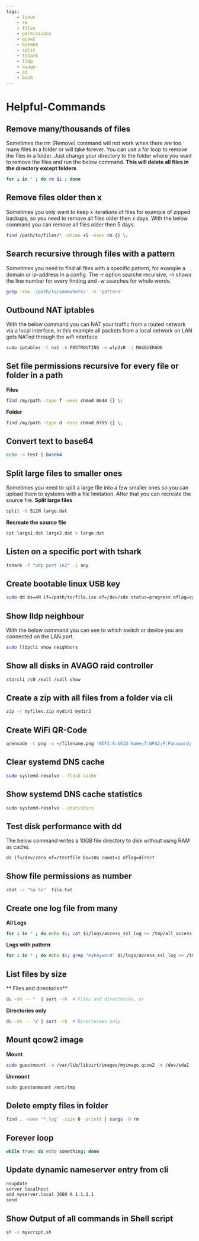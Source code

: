 ```yaml
---
tags:
    - linux
    - rm
    - files
    - permissions
    - qcow2
    - base64
    - split
    - tshark
    - lldp
    - avago
    - dd
    - bash
---
```


# Helpful-Commands
## Remove many/thousands of files
Sometimes the rm (Remove) command will not work when there are too many files in a folder or will take forever.
You can use a for loop to remove the files in a folder. Just change your directory to the folder where you want to
remove the files and run the below command. **This will delete all files in the directory except folders**
```bash
for i in * ; do rm $i ; done
```

## Remove files older then x
Sometimes you only want to keep x iterations of files for example of zipped backups, so you need to remove all files
older then x days. With the below command you can remove all files older then 5 days.
```bash
find /path/to/files/* -mtime +5 -exec rm {} \;
```

## Search recursive through files with a pattern
Sometimes you need to find all files with a specific pattern, for example a domain or ip-address in a config.
The -r option searche recursive, -n shows the line number for every finding and -w searches for whole words.
```bash
grep -rnw '/path/to/somewhere/' -e 'pattern'
```

## Outbound NAT iptables
With the below command you can NAT your traffic from a routed network via a local interface, in this example all packets from a local network on
LAN gets NATed through the wifi interface.
```bash
sudo iptables -t nat -A POSTROUTING -o wlp2s0 -j MASQUERADE
```

## Set file permissions recursive for every file or folder in a path
**Files**
```bash
find /my/path -type f -exec chmod 0644 {} \;
```

**Folder**
```bash
find /my/path -type d -exec chmod 0755 {} \;
```

## Convert text to base64
```bash
echo -n test | base64
```

## Split large files to smaller ones
Sometimes you need to split a large file into a few smaller ones so you can upload them to systems with a file limitation.
After that you can recreate the source file.
**Split large files**
```bash
split -b 512M large.dat

```
**Recreate the source file**
```bash
cat large1.dat large2.dat > large.dat
```

## Listen on a specific port with tshark
```bash
tshark -f "udp port 162" -i any
```

## Create bootable linux USB key
```bash
sudo dd bs=4M if=/path/to/file.iso of=/dev/sdx status=progress oflag=sync
```

## Show lldp neighbour
With the below command you can see to which switch or device you are connected on the LAN port.
```bash
sudo lldpcli show neighbors
```

## Show all disks in AVAGO raid controller
```bash
storcli /c0 /eall /sall show
```

## Create a zip with all files from a folder via cli
```bash
zip -r myfiles.zip mydir1 mydir2
```

## Create WiFi QR-Code
```bash
qrencode -t png -o ~/filename.png 'WIFI:S:SSID-Name;T:WPA2;P:Password;;'
```

## Clear systemd DNS cache
```bash
sudo systemd-resolve --flush-cache
```

## Show systemd DNS cache statistics
```bash
sudo systemd-resolve --statistics
```

## Test disk performance with dd
The below command writes a 10GB file directory to disk without using RAM as cache.
```bash
dd if=/dev/zero of=/testfile bs=10G count=1 oflag=direct  
```

## Show file permissions as number
```bash
stat -c "%a %n"  file.txt
```

## Create one log file from many
**All Logs**
```bash
for i in * ; do echo $i; cat $i/logs/access_ssl_log >> /tmp/all_access.log ; done
```

**Logs with pattern**
```bash
for i in * ; do echo $i; grep "mykeyword" $i/logs/access_ssl_log >> /tmp/all_access.log ; done
```

## List files by size
** Files and directories**
```bash
du -sh -- *  | sort -rh  # Files and directories, or
```

**Directories only**
```bash
du -sh -- */ | sort -rh  # Directories only
```

## Mount qcow2 image
**Mount**
```bash
sudo guestmount -a /var/lib/libvirt/images/myimage.qcow2 -m /dev/sda1 --ro /mnt/tmp
```

**Unmount**
```bash
sudo guestunmount /mnt/tmp
```

## Delete empty files in folder
```bash
find . -name '*.log' -size 0 -print0 | xargs -0 rm
```

## Forever loop
```bash
while true; do echo something; done
```

## Update dynamic nameserver entry from cli
```bash
nsupdate
server localhost
add myserver.local 3600 A 1.1.1.1
send
```

## Show Output of all commands in Shell script
```bash
sh -x myscript.sh
```